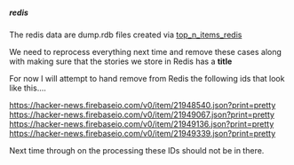 
##### redis

The redis data are dump.rdb files created via
[top_n_items_redis](https://github.com/stormasm/hackernews-story-archive/blob/master/examples/top_n_items_redis.rs)

We need to reprocess everything next time and remove these cases
along with making sure that the stories we store in Redis has a **title**

For now I will attempt to hand remove from Redis the following ids
that look like this....

https://hacker-news.firebaseio.com/v0/item/21948540.json?print=pretty
https://hacker-news.firebaseio.com/v0/item/21949067.json?print=pretty
https://hacker-news.firebaseio.com/v0/item/21949136.json?print=pretty
https://hacker-news.firebaseio.com/v0/item/21949339.json?print=pretty

Next time through on the processing these IDs should not be in there.
